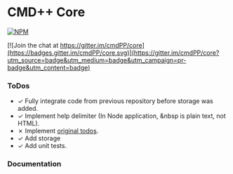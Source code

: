 # CMD++ Core

[![NPM](https://nodei.co/npm/cmdpp-core.png?downloads=true)](https://nodei.co/npm/cmdpp-core/)

[![Join the chat at https://gitter.im/cmdPP/core](https://badges.gitter.im/cmdPP/core.svg)](https://gitter.im/cmdPP/core?utm_source=badge&utm_medium=badge&utm_campaign=pr-badge&utm_content=badge)


### ToDos
- &#10003; Fully integrate code from previous repository before storage was added.
- &#10003; Implement help delimiter (In Node application, &nbsp is plain text, not HTML).
- &#10007; Implement [original todos](https://github.com/jettcrowson/jettcrowson.github.io#todo).
- &#10003; Add storage
- &#10003; Add unit tests.

### Documentation
